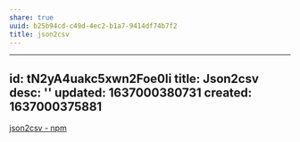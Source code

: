 ```yaml
---
share: true
uuid: b25b94cd-c49d-4ec2-b1a7-9414df74b7f2
title: json2csv
---
```

---
id: tN2yA4uakc5xwn2Foe0Ii
title: Json2csv
desc: ''
updated: 1637000380731
created: 1637000375881
---

[json2csv - npm](https://www.npmjs.com/package/json2csv)
